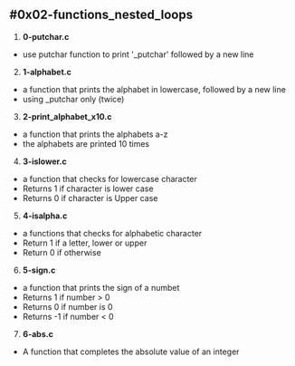 #0x02-functions_nested_loops
---

1. **0-putchar.c**
- use putchar function to print '_putchar' followed by a new line

2. **1-alphabet.c**
- a function that prints the alphabet in lowercase, followed by a new line
- using _putchar only (twice)

3. **2-print_alphabet_x10.c**
- a function that prints the alphabets a-z
- the alphabets are printed 10 times

4. **3-islower.c**
- a function that checks for lowercase character
- Returns 1 if character is lower case
- Returns 0 if character is Upper case

5. **4-isalpha.c**
- a functions that checks for alphabetic character
- Return 1 if a letter, lower or upper
- Return 0 if otherwise

6. **5-sign.c**
- a function that prints the sign of a numbet
- Returns 1 if number > 0
- Returns 0 if number is 0
- Returns -1 if number < 0

7. **6-abs.c**
- A function that completes the absolute value of an integer

